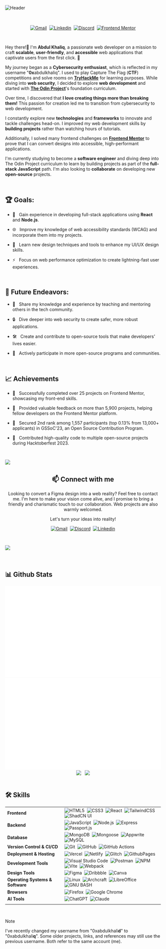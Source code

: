 <picture>
  <source srcset="https://i.ibb.co/89Bc697/banner-optimized.webp" type="image/webp">
  <img src="https://i.ibb.co/mDmt4Hg/banner.png" alt="Header">
</picture>
<br/><br/><br/>

<div align=center>

[![Gmail](https://img.shields.io/badge/-gmail-446078?style=for-the-badge&logo=Gmail&logoColor=white)](mailto:0xabdulkhaliq@gmail.com)&nbsp;
[![Linkedin](https://img.shields.io/badge/-linkedin-446078?style=for-the-badge&logo=Linkedin&logoColor=white)](https://www.linkedin.com/in/0xabdulkhaliq)&nbsp;
[![Discord](https://img.shields.io/badge/-Discord-446078?style=for-the-badge&logo=discord&logoColor=white)](https://discordapp.com/users/984803810885120030)&nbsp; [![Frontend Mentor](https://img.shields.io/badge/Frontend_Mentor-446078?style=for-the-badge&logo=frontendmentor)](https://www.frontendmentor.io/profile/0xabdulkhaliq)

</div>


<br>

Hey there!👋 I'm **Abdul Khaliq**, a passionate web developer on a mission to craft **scalable**, **user-friendly**, and **accessible** web applications that captivate users from the first click. 🚀

My journey began as a **Cybersecurity enthusiast**, which is reflected in my username "**0x**abdulkhaliq". I used to play Capture The Flag (**CTF**) competitions and solve rooms on [**TryHackMe**](https://tryhackme.com/p/0xabdulkhaliq) for learning purposes. While diving into **web security**, I decided to explore **web development** and started with [**The Odin Project**](https://www.theodinproject.com/)'s foundation curriculum.

Over time, I discovered that **I love creating things more than breaking them!** This passion for creation led me to transition from cybersecurity to web development.

I constantly explore new **technologies** and **frameworks** to innovate and tackle challenges head-on. I improved my web development skills by **building projects** rather than watching hours of tutorials.

Additionally, I solved many frontend challenges on [**Frontend Mentor**](https://www.frontendmentor.io/profile/0xabdulkhaliq) to prove that I can convert designs into accessible, high-performant applications.

I'm currently studying to become a **software engineer** and diving deep into The Odin Project curriculum to learn by building projects as part of the **full-stack JavaScript** path. I'm also looking to **collaborate** on developing new **open-source** projects.

<br>

## 🏆 Goals:

- 🚀 &nbsp; Gain experience in developing full-stack applications using **React** and **Node.js**.

- 🌐 &nbsp; Improve my knowledge of web accessibility standards (WCAG) and incorporate them into my projects.

- 🎨 &nbsp; Learn new design techniques and tools to enhance my UI/UX design skills.

- ⚡ &nbsp; Focus on web performance optimization to create lightning-fast user experiences.

<br>

## 🚀 Future Endeavors:

- 🌟 &nbsp; Share my knowledge and experience by teaching and mentoring others in the tech community.

- 🔒 &nbsp; Dive deeper into web security to create safer, more robust applications.

- 🛠️ &nbsp; Create and contribute to open-source tools that make developers' lives easier.

- 🤝 &nbsp; Actively participate in more open-source programs and communities.

<br>

## 📈 Achievements

- 🎉 &nbsp; Successfully completed over 25 projects on Frontend Mentor, showcasing my front-end skills.

- 🤝 &nbsp; Provided valuable feedback on more than 5,900 projects, helping fellow developers on the Frontend Mentor platform.

- 🏅 &nbsp; Secured 2nd rank among 1,557 participants (top 0.13% from 13,000+ applicants) in GSSoC'23, an Open Source Contribution Program.

- 🌟 &nbsp; Contributed high-quality code to multiple open-source projects during Hacktoberfest 2023.

<br>

![](https://user-images.githubusercontent.com/73097560/115834477-dbab4500-a447-11eb-908a-139a6edaec5c.gif)


<div align="center">
    
## 📫 Connect with me

Looking to convert a Figma design into a web reality? Feel free to contact me. I'm here to make your vision come alive, and I promise to bring a friendly and charismatic touch to our collaboration. Web projects are also warmly welcomed.

Let's turn your ideas into reality! 

[![Gmail](https://img.shields.io/badge/-gmail-ec493c?style=for-the-badge&logo=Gmail&logoColor=white)](mailto:0xabdulkhaliq@gmail.com)&nbsp;
[![Discord](https://img.shields.io/badge/-Discord-5964f2?style=for-the-badge&logo=discord&logoColor=white)](https://discordapp.com/users/984803810885120030)&nbsp;
[![Linkedin](https://img.shields.io/badge/-linkedin-0a78b5?style=for-the-badge&logo=Linkedin&logoColor=white)](https://www.linkedin.com/in/0xabdulkhaliq)

</div>
<br>

![](https://user-images.githubusercontent.com/73097560/115834477-dbab4500-a447-11eb-908a-139a6edaec5c.gif)

<br>


## 📊 Github Stats

<div align="center">

<picture>
  <source media="(prefers-color-scheme: dark)" srcset="https://raw.githubusercontent.com/0xabdulkhaliq/github-stats/master/generated/overview.svg#gh-dark-mode-only">
  <img src="https://raw.githubusercontent.com/0xabdulkhaliq/github-stats/master/generated/overview.svg">
</picture>
<picture>
  <source media="(prefers-color-scheme: dark)" srcset="https://raw.githubusercontent.com/0xabdulkhaliq/github-stats/master/generated/languages.svg#gh-dark-mode-only">
  <img src="https://raw.githubusercontent.com/0xabdulkhaliq/github-stats/master/generated/languages.svg">
</picture>
<picture>
  <source media="(prefers-color-scheme: light)" srcset="https://github-readme-stats.vercel.app/api?username=0xabdulkhaliq&show_icons=true&number_format=long&hide_title=true&text_bold=false&show=reviews,prs_merged,prs_merged_percentage,discussions_answered&border_color=ddd&border_radius=7&hide=stars,commits">
  <img src="https://github-readme-stats.vercel.app/api?username=0xabdulkhaliq&show_icons=true&number_format=long&hide_title=true&text_bold=false&hide=stars,commits&show=reviews,discussions_answered,prs_merged,prs_merged_percentage&border_color=666&border_radius=7&bg_color=0d1117&icon_color=58a6ff&ring_color=58a6fc&text_color=ccc">
</picture> &nbsp;
<picture>
  <source media="(prefers-color-scheme: dark)" srcset="https://streak-stats.demolab.com/?user=0xabdulkhaliq&border_radius=7&card_width=235&card_height=214&background=0D1117&sideNums=4c8edf&sideLabels=ddd&border=777&dates=999&hide_total_contributions=true&hide_current_streak=true">
  <img src="https://streak-stats.demolab.com/?user=0xabdulkhaliq&border_radius=7&card_width=235&card_height=190&sideNums=3483ed&sideLabels=555&border=e1e4e8&dates=777&hide_total_contributions=true&hide_current_streak=true">
</picture>

</div>
<br>

## 🛠️ Skills

| | |
|----------|--------|
| **Frontend** | ![HTML5](https://img.shields.io/badge/-HTML5-E34F26?style=for-the-badge&logo=html5&logoColor=fff)&nbsp; ![CSS3](https://img.shields.io/badge/-CSS3-1572B6?style=for-the-badge&logo=css3)&nbsp; ![React](https://img.shields.io/badge/-React-61DAFB?style=for-the-badge&logo=react&logoColor=black)&nbsp; ![TailwindCSS](https://img.shields.io/badge/-Tailwind_CSS-38B2AC?style=for-the-badge&logo=tailwind-css&logoColor=fff)&nbsp; ![ShadCN UI](https://img.shields.io/badge/ShadCN/UI-000000?style=for-the-badge&logo=shadcn/ui) |
| **Backend** | ![JavaScript](https://img.shields.io/badge/Javascript-F7DF1E?style=for-the-badge&logo=javascript&logoColor=black)&nbsp; ![Node.js](https://img.shields.io/badge/node.js-339933?style=for-the-badge&logo=nodedotjs&logoColor=white)&nbsp; ![Express](https://img.shields.io/badge/express-000000?style=for-the-badge&logo=express)&nbsp; ![Passport.js](https://img.shields.io/badge/Passport.js-24a357?style=for-the-badge&logo=passport&logoColor=white) |
| **Database** | ![MongoDB](https://img.shields.io/badge/-MongoDB-47A248?style=for-the-badge&logo=mongodb&logoColor=white)&nbsp; ![Mongoose](https://img.shields.io/badge/Mongoose-880000?style=for-the-badge&logo=mongoose&logoColor=white)&nbsp; ![Appwrite](https://img.shields.io/badge/-Appwrite-FD366E?style=for-the-badge&logo=appwrite&logoColor=white)&nbsp; ![MySQL](https://img.shields.io/badge/mysql-4479A1?style=for-the-badge&logo=mysql&logoColor=white) |
| **Version Control & CI/CD** | ![Git](https://img.shields.io/badge/-Git-F05032?style=for-the-badge&logo=git&logoColor=white)&nbsp; ![GitHub](https://img.shields.io/badge/-GitHub-181717?style=for-the-badge&logo=github)&nbsp; ![GitHub Actions](https://img.shields.io/badge/github%20actions-2088FF?style=for-the-badge&logo=githubactions&logoColor=white) |
| **Deployment & Hosting** | ![Vercel](https://img.shields.io/badge/vercel-000000?style=for-the-badge&logo=vercel)&nbsp; ![Netlify](https://img.shields.io/badge/netlify-00C7B7?style=for-the-badge&logo=netlify&logoColor=white)&nbsp; ![Glitch](https://img.shields.io/badge/glitch-3333FF?style=for-the-badge&logo=glitch&logoColor=white)&nbsp; ![GithubPages](https://img.shields.io/badge/github%20pages-222222?style=for-the-badge&logo=github&logoColor=white) |
| **Development Tools** | ![Visual Studio Code](https://img.shields.io/badge/Visual%20Studio%20Code-007ACC?style=for-the-badge&logo=visual-studio-code&logoColor=white)&nbsp; ![Postman](https://img.shields.io/badge/-Postman-FF6C37?style=for-the-badge&logo=postman&logoColor=white)&nbsp; ![NPM](https://img.shields.io/badge/NPM-CB3837?style=for-the-badge&logo=npm&logoColor=white)&nbsp; ![Vite](https://img.shields.io/badge/vite-646CFF?style=for-the-badge&logo=vite&logoColor=white)&nbsp; ![Webpack](https://img.shields.io/badge/webpack-8DD6F9?style=for-the-badge&logo=webpack&logoColor=black) |
| **Design Tools** | ![Figma](https://img.shields.io/badge/figma-F24E1E?style=for-the-badge&logo=figma&logoColor=white)&nbsp; ![Dribbble](https://img.shields.io/badge/Dribbble-EA4C89?style=for-the-badge&logo=dribbble&logoColor=white)&nbsp; ![Canva](https://img.shields.io/badge/-Canva-00C4CC?style=for-the-badge&logo=canva&logoColor=white) |
| **Operating Systems & Software** | ![Linux](https://img.shields.io/badge/-Linux-FCC624?style=for-the-badge&logo=linux&logoColor=black)&nbsp; ![Archcraft](https://img.shields.io/badge/Archcraft-1793D1?style=for-the-badge&logo=archlinux&logoColor=white)&nbsp; ![LibreOffice](https://img.shields.io/badge/LibreOffice-111?style=for-the-badge&logo=LibreOffice)&nbsp; ![GNU BASH](https://img.shields.io/badge/GNU%20Bash-121?style=for-the-badge&logo=GNU%20Bash&logoColor=white)&nbsp; |
| **Browsers** | ![Firefox](https://img.shields.io/badge/Firefox-FF7139?style=for-the-badge&logo=Firefox&logoColor=white)&nbsp; ![Google Chrome](https://img.shields.io/badge/Google%20Chrome-4285F4?style=for-the-badge&logo=GoogleChrome&logoColor=white) |
| **AI Tools** | ![ChatGPT](https://img.shields.io/badge/chatGPT-51786e?style=for-the-badge&logo=openai&logoColor=white)&nbsp; ![Claude](https://img.shields.io/badge/Anthropic's%20Claude-BBEEF1?style=for-the-badge&logo=anthropic&logoColor=black) |
| | |

<br>

> [!NOTE]  
> I've recently changed my username from "0xabdulkhali**d**" to "0xabdulkhali**q**". 
> Some older projects, links, and references may still use the previous username. 
> Both refer to the same account (me).

<br>
